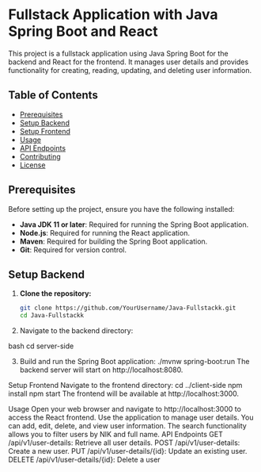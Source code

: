 # Fullstack Application with Java Spring Boot and React

This project is a fullstack application using Java Spring Boot for the backend and React for the frontend. It manages user details and provides functionality for creating, reading, updating, and deleting user information.

## Table of Contents

- [Prerequisites](#prerequisites)
- [Setup Backend](#setup-backend)
- [Setup Frontend](#setup-frontend)
- [Usage](#usage)
- [API Endpoints](#api-endpoints)
- [Contributing](#contributing)
- [License](#license)

## Prerequisites

Before setting up the project, ensure you have the following installed:

- **Java JDK 11 or later**: Required for running the Spring Boot application.
- **Node.js**: Required for running the React application.
- **Maven**: Required for building the Spring Boot application.
- **Git**: Required for version control.

## Setup Backend

1. **Clone the repository:**

   ```bash
   git clone https://github.com/YourUsername/Java-Fullstackk.git
   cd Java-Fullstackk
   ```

2. Navigate to the backend directory:

bash
cd server-side

3. Build and run the Spring Boot application:
   ./mvnw spring-boot:run
   The backend server will start on http://localhost:8080.

Setup Frontend
Navigate to the frontend directory:
cd ../client-side
npm install
npm start
The frontend will be available at http://localhost:3000.

Usage
Open your web browser and navigate to http://localhost:3000 to access the React frontend.
Use the application to manage user details. You can add, edit, delete, and view user information.
The search functionality allows you to filter users by NIK and full name.
API Endpoints
GET /api/v1/user-details: Retrieve all user details.
POST /api/v1/user-details: Create a new user.
PUT /api/v1/user-details/{id}: Update an existing user.
DELETE /api/v1/user-details/{id}: Delete a user
